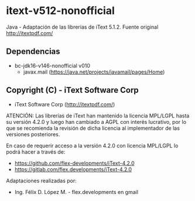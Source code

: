 # itext-v512-nonofficial
Java - Adaptación de las librerías de iText 5.1.2. Fuente original http://itextpdf.com/

## Dependencias
 * bc-jdk16-v146-nonofficial v010
   * javax.mail  (https://java.net/projects/javamail/pages/Home)

## Copyright (C) - iText Software Corp
 * iText Software Corp (http://itextpdf.com/)

ATENCIÓN: Las librerías de iText han mantenido la licencia MPL/LGPL hasta su versión 4.2.0 y
luego han cambiado a AGPL con interés lucrativo, por lo que se recomienda la revisión de dicha
licencia al implementador de las versiones posteriores.

En caso de requerir acceso a la versión 4.2.0 con licencia MPL/LGPL lo podrá hacer a través de:
 * https://github.com/flex-developments/iText-4.2.0
 * https://gitlab.com/flex.developments/iText-4.2.0


Adaptaciones realizadas por:
 * Ing. Félix D. López M. - flex.developments en gmail